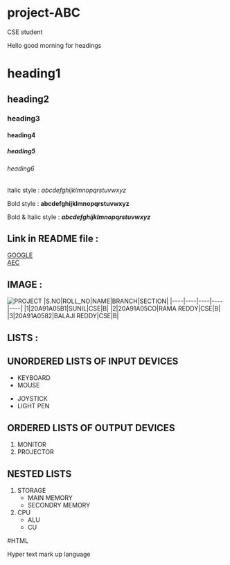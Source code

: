# project-ABC

CSE student

Hello good morning
 for headings
# heading1
## heading2
### heading3
#### heading4
##### heading5
###### heading6
  Italic style : *abcdefghijklmnopqrstuvwxyz*

  Bold style : **abcdefghijklmnopqrstuvwxyz**

  Bold & Italic style :  ***abcdefghijklmnopqrstuvwxyz***
 
 ## Link in README file :
 [GOOGLE](www.google.com)
 <br/>
 [AEC](www.aec.edu.in)
 
 ## IMAGE :
 ![PROJECT](https://encrypted-tbn0.gstatic.com/images?q=tbn:ANd9GcRg1wXIet8yPoAUZ1jj3BNDUkspa5z9a1owUg&usqp=CAU)
|S.NO|ROLL_NO|NAME|BRANCH|SECTION|
|----|----|----|----|----|
|1|20A91A05B1|SUNIL|CSE|B|
|2|20A91A05CO|RAMA REDDY|CSE|B|
|3|20A91A0582|BALAJI REDDY|CSE|B|

## LISTS :
## UNORDERED LISTS OF INPUT DEVICES 
- KEYBOARD
- MOUSE
* JOYSTICK
* LIGHT PEN

## ORDERED LISTS OF OUTPUT DEVICES
1. MONITOR
2. PROJECTOR

## NESTED LISTS
1. STORAGE
   * MAIN MEMORY
   * SECONDRY MEMORY
2. CPU
   - ALU
   - CU
 

#HTML

Hyper text mark up language
